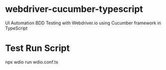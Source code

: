 # webdriver-cucumber-typescript
UI Automation BDD Testing with Webdriver.io using Cucumber framework in TypeScript

# Test Run Script
npx wdio run wdio.conf.ts
